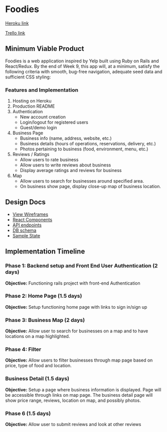 # Foodies
[Heroku link][heroku]

[Trello link][trello]

[heroku]: https://foodies-yelp-clone.herokuapp.com/#/
[trello]: https://trello.com/b/hPfeFHWL/foodies

## Minimum Viable Product

Foodies is a web application inspired by Yelp built using Ruby on Rails
and React/Redux. By the end of Week 9, this app will, at a minimum,
satisfy the following criteria with smooth, bug-free navigation,
adequate seed data and sufficient CSS styling:

### Features and Implementation
1. Hosting on Heroku
2. Production README
3. Authentication
    * New account creation
    * Login/logout for registered users
    * Guest/demo login
4. Business Page
    * Business info (name, address, website, etc.)
    * Business details (hours of operations, reservations, delivery, etc.)
    * Photos pertaining to business (food, environment, menu, etc.)
5. Reviews / Ratings
    * Allow users to rate business
    * Allow users to write reviews about business
    * Display average ratings and reviews for business
6. Map
    * Allow users to search for businesses around specified area.
    * On business show page, display close-up map of business location.

## Design Docs
* [View Wireframes][wireframes]
* [React Components][components]
* [API endpoints][api-endpoints]
* [DB schema][schema]
* [Sample State][sample-state]

[wireframes]: /docs/wireframes
[components]: /docs/component-hierarchy.md
[sample-state]: /docs/sample-state.md
[api-endpoints]: /docs/api-endpoints.md
[schema]: /docs/schema.md

## Implementation Timeline

### Phase 1: Backend setup and Front End User Authentication (2 days)

**Objective:** Functioning rails project with front-end Authentication

### Phase 2: Home Page (1.5 days)

**Objective:** Setup functioning home page with links to sign in/sign up

### Phase 3: Business Map (2 days)

**Objective:** Allow user to search for businesses on a map  and to have locations on a map highlighted.

### Phase 4: Filter

**Objective:** Allow users to filter businesses through map page based on price, type of food and location.

### Business Detail (1.5 days)

**Objective:** Setup a page where business information is displayed. Page will be accessible through links on map page. The business detail page will show price range, reviews, location on map, and possibly photos.

### Phase 6 (1.5 days)

**Objective:** Allow user to submit reviews and look at other reviews
